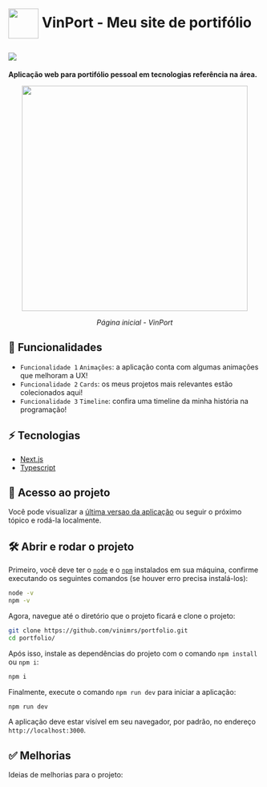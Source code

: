 <h1>
   <p> 
      <img src="https://user-images.githubusercontent.com/92659173/156954210-300f8987-5c54-49a2-a03d-37bd5458340a.svg" width="60" align="center" />
      VinPort - Meu site de portifólio 
   </p>
   <img src="https://img.shields.io/github/license/vinimrs/VinChat?color=black" align="center" />
</h1>

**Aplicação web para portifólio pessoal em tecnologias referência na área.**

<p align="center">
   <img src="https://user-images.githubusercontent.com/92659173/157347220-319edda7-6544-4964-b648-5fcb5651e21d.png"  width="450"/>
   <p align="center">
      <i>Página inicial - VinPort</i>
   </p>
</p>

## :hammer: Funcionalidades

  - `Funcionalidade 1` `Animações`: a aplicação conta com algumas animações que melhoram a UX!
- `Funcionalidade 2` `Cards`: os meus projetos mais relevantes estão colecionados aqui!
- `Funcionalidade 3` `Timeline`: confira uma timeline da minha história na programação!

## ⚡ Tecnologias

- [Next.js](https://nextjs.org/)
- [Typescript](https://www.typescriptlang.org/)

## 📁 Acesso ao projeto

Você pode visualizar a <a href="https://vinport.vercel.app" target="_blank">última versao da aplicação</a> ou seguir o próximo tópico e rodá-la localmente.

## 🛠 Abrir e rodar o projeto

Primeiro, você deve ter o [`node`](https://nodejs.org/en/) e o [`npm`](https://www.npmjs.com) instalados em sua máquina, confirme executando os seguintes comandos (se houver erro precisa instalá-los):

```bash
node -v
npm -v
```

Agora, navegue até o diretório que o projeto ficará e clone o projeto:

```bash
git clone https://github.com/vinimrs/portfolio.git
cd portfolio/
```

Após isso, instale as dependências do projeto com o comando `npm install` ou `npm i`:

```bash
npm i
```

Finalmente, execute o comando `npm run dev` para iniciar a aplicação:

```bash
npm run dev
```

A aplicação deve estar visível em seu navegador, por padrão, no endereço `http://localhost:3000`.


## ✅ Melhorias

Ideias de melhorias para o projeto:


